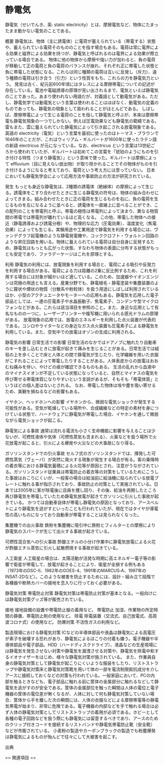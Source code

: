 # 静電気

静電気（せいでんき、英: static electricity）とは、摩擦電気など、物体にたまったまま動かない電気のことである。

概要
静電気は、物体（主に誘電体）に電荷が蓄えられている（帯電する）状態や、蓄えられている電荷そのもののことを指す場合もある。電荷は常に電界による効果と磁界による効果を持つが、静電気と呼ばれるのは電界による効果が際立っている場合である。
物体に他の物体から摩擦や強い力が加わると、負の電荷が移動して正の電荷と負の電荷のバランスが崩れ、それぞれ正に帯電した状態と負に帯電した状態になる。これらは同じ種類の電荷は互いに反発し（斥力）、違う種類の電荷は引き合う（引力）という性質をもち、これらの力を静電気力という。
発見は古く、紀元前600年頃にはタレスによる摩擦帯電についての記述が存在している。電池や電磁誘導の原理が見い出されるまで、電気といえば静電気のことであった。あまり使われない用語だが、対義語として動電気がある。ただし、静電気学では動電気という言葉は使われることはほぼなく、動電気の定義のものであっても、静電気の現象として扱われることがほとんどである。
しばしば、摩擦帯電によって生じる電荷のことを指して静電気と呼ぶが、本来は摩擦帯電も静電気現象の一つでしかない。例えば圧電効果なども静電気の範疇である。雷もまた、雲に蓄えられていた静電気によって引き起こされる放電現象である。
英語の electricity（電気）という言葉を最初に使ったのはトーマス・ブラウンで1646年のことだが、これはウィリアム・ギルバートが1600年に使ったラテン語の新語 electricus が元になっている。なお、electricus という言葉は13世紀ごろから使われていたが、ギルバートは初めてこの言葉を「琥珀のようにものを引き付ける特性（つまり静電気）」という意味で使った。ギルバートは摩擦によって effluvium（目に見えない放出物）が取り除かれることでその物体がものを引き付けるようになると考えており、電荷という考え方には至っていない。
日本においても静電気学会によって応用方法や事故防止の方法が研究されている。

発生
もっとも身近な静電気は、2種類の誘電体（絶縁体）の摩擦によって生じる。誘電体をこすり合わせたときに生じる静電気の符号は、物体の組み合わせによってきまる。組み合わせたときに正の電荷を生じるものを右に、負の電荷を生じるものを左になるように並べると、誘電体を一直線上に並べることができ、この配列のことを帯電列と呼ぶ。帯電の極性は帯電列によって決まり、異なる物質間の帯電では帯電列が離れているほど高くなる。
この他、帯電した物体への接近（静電誘導および誘電分極）や、物理的な応力（圧電効果）、温度変化（焦電効果）によっても生じる。実験用途や工業用途で静電気を利用する場合には、ヴァンデグラフ起電機のような静電発電機や、コッククロフト・ウォルトン回路のような昇圧回路を用いる。物体に蓄えられている電荷は自分自身に反発するため、静電気はもっとも広がった状態、すなわち物体の表面に分布する状態がもっとも安定であり、ファラデーケージはこれを原理とする。

利用
静電気の利用には、放電現象を利用する場合と、電荷による吸引や反発力を利用する場合がある。電荷による力は距離の2乗に反比例するため、これを利用する場合には対象が細かいほど適している。このため、加速器やイオンエンジンは究極の用途とも言える。産業分野でも、静電植毛・静電塗装や集塵装置のように霧状や煙状の物質（分散系や粉粒体）を扱う用途にしばしば利用されているほか、小型のアクチュエータやモーターへの応用もある。静電気を応用した電子部品としては、一連の圧電素子や水晶振動子、焦電素子、コンデンサ型マイクロフォンなどがある。これらは該当項目を参照のこと。また、身近な応用として有名なものの一つに、レーザープリンターや複写機に用いられる感光ドラムの原理がある。
放電現象の応用では、放電のエネルギーを利用した点火装置が代表的である。コンロやライターなどの身近なガス点火装置も圧電素子による静電気を利用している。また、空気中での放電はオゾンの生成に利用される。

静電気の影響
日常生活での影響
日常生活のなかではドアノブに触れたり自動車のキーを差し込むときに放電が起きて痛みを生じることがある。日常生活では絨毯の上を歩くことで床と人体との間で静電気が生じたり、化学繊維を用いた衣服がこすれることによって帯電したりすることがある。人体表皮からの放電はおおむね痛みを伴い、やけどの痕が確認できるものもある。
生活の乱れから血液中のマイナスイオンが不足している状態になっていると、自然とマイナスの電気を呼び寄せる帯電体質になりやすいという言説があるが、そもそも「帯電体質」というほどの個人差はないとされる。
なお、帯電した物体は埃や塵を吸い寄せるため、美観を損ねるなどの影響もある。

イヤホン、ヘッドホンへの影響
イヤホンから、微弱な電気ショックが発生する可能性がある。空気が乾燥している場所や、合成繊維などの特定の素材を身につけている状態で、ハードウェアに静電気が帯電した場合、イヤホンを通して微弱ながら電気ショックが起こる。

静電気による事故
通常は流れる電流も小さく生命機能に影響を与えることは少ないが、可燃性液体や気体（可燃性蒸気も含まれる）、火薬などを扱う場所で火花放電が起こると、引火による爆発や火災などの大事故になり得る。

ガソリンスタンドでの引火事故
セルフ式のガソリンスタンドでは、揮発した可燃性蒸気（ヴェーパ）が突然に発火する現象が発生する場合が有る。客の乗降時の着衣等における静電気蓄積による火花等が原因とされ、注意がうながされている。ガソリンスタンド従業員は帯電防止の着衣等の対策をしているためにこうした事故はおこりにくいが、一般客の場合は給油前に給油機に貼られている放電プレートに触れる事が指示されており、事故防止の対策として実施されている。日本では2005年に客が除電後に店員を捜し回り、その後、給油を再開したところ再び静電気を帯電していたため静電気放電が起きてガソリンに引火した事故が起きている。
かつては自動車自体が帯電し静電気の原因となっており、アースベルトにより静電気を逃がすといったことも行われていたが、現在ではタイヤが導電性の高いものになっており自動車が帯電することは見られなくなった。

集塵機での出火事故
鉄粉を集塵機に吸引中に鉄粉とフィルターとの摩擦により静電気のスパークが生じて出火する事故が起きている。

可燃性混合気への引火事故
酢酸エチルの小分け作業中に静電気放電による火花が酢酸エチル蒸気に引火し拡散燃焼する事故が起きている。

人工衛星
人工衛星の場合は、太陽活動が活発な時期に高エネルギー電子等の影響で衛星が帯電して、放電が起きることにより、衛星が全損する例もある（1973年のDSC-II、1982年のGOES-4、1991年のMARCUS‐A、1997年のINSAT‐2Dなど）。このような被害を防止するためには、設計・組み立て段階で各機器や断熱カバーの接地を念入りに行っておく必要がある。

静電気対策
帯電防止対策
静電気対策は帯電防止対策が基本となる。一般向けには静電気対策グッズ等が販売されている。

接地
接地設備の設置や帯電防止服の着用など。
帯電防止
加湿、作業物の所定時間の静置、帯電防止剤の使用など。
除電
除電装置（交流式、自己放電式、高周波コロナ式）の使用など。
防爆対策
不活性ガスの利用など。

製造現場における静電気対策
ICなどの半導体部品や液晶は静電気による高電圧が素子を破壊する恐れがあり、静電気によるほこりの付着も嫌う。電子機器や半導体部品や電子部品、HDD（ハードディスクドライブ）、液晶などの生産現場には静電気を発生させない対策や静電気を漏洩させる対策や、静電気を除電中和するイオナイザーをはじめ、様々な静電気対策が施されている。
また、作業員自身の静電気対策として静電気が起こりにくいような服装をしたり、リストストラップや静電気対策床と静電気対策靴を用いて体の一部を電流制限抵抗成分を介しアースに接続しておくなどの対策も行われている。一般家庭において、PCの内部を触るときなども、電子部品に触れる前に筐体の金属部分に触れるなどして静電気を逃がすのが安全である。筐体の金属部位を触った瞬間は人体の電位と電子機器の筐体の電位差が無くなるが、人体に対して何も静電気対策していない場合、筐体から手を離した次の瞬間には、人体の衣服などによる摩擦帯電等の静電気帯電が始まり、非常に危険である。電子機器の内部などを手で触れる場合は必ず人体の静電気対策としてリストストラップの着用が必須である。ホビーとして各種の電子回路などを扱う際にも静電気には留意するべきであり、アースのためのクリップ付きコードを接続するリストバンドや静電気帯電防止靴（安全靴）などが市販されている。
小麦粉の製造やカーボンブラックの製造でも粉塵爆発は静電気によるものが殆んどで往々にして大被害を起こす。

出典


== 関連項目 ==